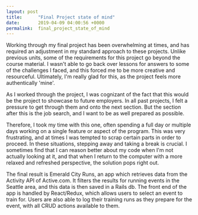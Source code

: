 ```yaml
---
layout: post
title:      "Final Project state of mind"
date:       2019-04-09 04:00:56 +0000
permalink:  final_project_state_of_mind
---
```





Working through my final project has been overwhelming at times, and has required an adjustment in my standard approach to these projects.   Unlike previous units, some of the requirements for this project go beyond the course material.  I wasn't able to go back over lessons for answers to some of the challenges I faced, and this forced me to be more creative and resourceful.  Ultimately, I'm really glad for this, as the project feels more authentically 'mine'.

As I worked through the project, I was cognizant of the fact that this would be the project to showcase to future employers.  In all past projects, I felt a pressure to get through them and onto the next section.  But the section after this is the job search, and I want to be as well prepared as possible.  

Therefore, I took my time with this one, often spending a full day or multiple days working on a single feature or aspect of the program.  This was very frustrating, and at times I was tempted to scrap certain parts in order to proceed.  In these situations, stepping away and taking a break is crucial.  I sometimes find that I can reason better about my code when I'm not actually looking at it, and that when I return  to the computer with a more relaxed and refreshed perspective, the solution pops right out.

The final result is Emerald City Runs, an app which retrieves data from the Activity API of Active.com.  It filters the results for running events in the Seattle area, and this data is then saved in a Rails db.  The front end of the app is handled by React/Redux, which allows users to select an event to train for.  Users are also able to log their training runs as they prepare for the event, with all CRUD actions available to them.




